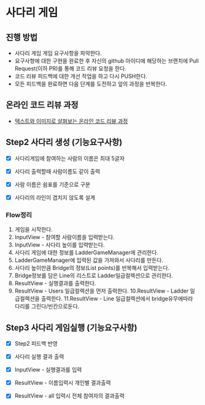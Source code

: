 # 사다리 게임
## 진행 방법
* 사다리 게임 게임 요구사항을 파악한다.
* 요구사항에 대한 구현을 완료한 후 자신의 github 아이디에 해당하는 브랜치에 Pull Request(이하 PR)를 통해 코드 리뷰 요청을 한다.
* 코드 리뷰 피드백에 대한 개선 작업을 하고 다시 PUSH한다.
* 모든 피드백을 완료하면 다음 단계를 도전하고 앞의 과정을 반복한다.

## 온라인 코드 리뷰 과정
* [텍스트와 이미지로 살펴보는 온라인 코드 리뷰 과정](https://github.com/nextstep-step/nextstep-docs/tree/master/codereview)

## Step2 사다리 생성 (기능요구사항)

- [x] 사다리게임에 참여하는 사람의 이름은 최대 5글자
- [x] 사다리 출력할때 사람이름도 같이 출력
- [x] 사람 이름은 쉼표를 기준으로 구분
- [x] 사다리의 라인이 겹치지 않도록 설계


### Flow정리
1. 게임을 시작한다.
2. InputView - 참여할 사람이름을 입력받는다.
3. InputView - 사다리 높이를 입력받는다.
4. 사다리 게임에 대한 정보를 LadderGameManager에 관리한다.
5. LadderGameManager에 입력된 값을 가져와서 사다리를 만든다.
6. 사다리 높이만큼 Bridge의 정보(List<boolean> points)를 반복해서 입력받는다.
7. Bridge정보를 담은 Line의 리스트로 Ladder일급컬렉션으로 관리한다.
8. ResultView - 실행결과를 출력한다.
9. ResultView - Users 일급컬렉션을 먼저 출력한다.
10.ResultView - Ladder 일급컬렉션을 출력한다.
11.ResultView - Line 일급컬렉션에서 bridge유무에따라 다리를 그린다/빈칸으로둔다.
 
## Step3 사다리 게임실행 (기능요구사항)

- [x] Step2 피드백 반영
- [x] 사다리 실행 결과 출력
- [x] InputView - 실행결과를 입력
- [x] ResultView - 이름입력시 개인별 결과출력
- [x] ResultView - all 입력시 전체 참여자의 결과출력

